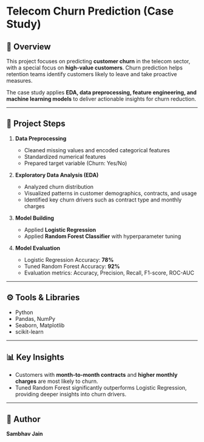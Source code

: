 # Telecom Churn Prediction (Case Study)

## 📌 Overview  
This project focuses on predicting **customer churn** in the telecom sector, with a special focus on **high-value customers**. Churn prediction helps retention teams identify customers likely to leave and take proactive measures.  

The case study applies **EDA, data preprocessing, feature engineering, and machine learning models** to deliver actionable insights for churn reduction.  

---

## 🎯 Project Steps  
1. **Data Preprocessing**  
   - Cleaned missing values and encoded categorical features  
   - Standardized numerical features  
   - Prepared target variable (Churn: Yes/No)  

2. **Exploratory Data Analysis (EDA)**  
   - Analyzed churn distribution  
   - Visualized patterns in customer demographics, contracts, and usage  
   - Identified key churn drivers such as contract type and monthly charges  

3. **Model Building**  
   - Applied **Logistic Regression**  
   - Applied **Random Forest Classifier** with hyperparameter tuning  

4. **Model Evaluation**  
   - Logistic Regression Accuracy: **78%**  
   - Tuned Random Forest Accuracy: **92%**  
   - Evaluation metrics: Accuracy, Precision, Recall, F1-score, ROC-AUC  

---

## ⚙️ Tools & Libraries  
- Python  
- Pandas, NumPy  
- Seaborn, Matplotlib  
- scikit-learn  

---

## 📊 Key Insights  
- Customers with **month-to-month contracts** and **higher monthly charges** are most likely to churn.  
- Tuned Random Forest significantly outperforms Logistic Regression, providing deeper insights into churn drivers.  

---

## 👤 Author  
**Sambhav Jain**
